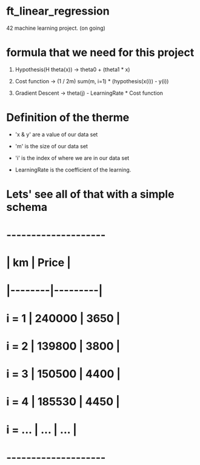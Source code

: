 # ft_linear_regression
42 machine learning project. (on going)

# formula that we need for this project

1. Hypothesis(H theta(x)) -> theta0 + (theta1 * x)

2. Cost function -> (1 / 2m) sum(m, i=1) * (hypothesis(x(i)) - y(i))

3. Gradient Descent -> theta(j) - LearningRate * Cost function

# Definition of the therme

- 'x & y' are a value of our data set

- 'm' is the size of our data set

- 'i' is the index of where we are in our data set

- LearningRate is the coefficient of the learning.

# Lets' see all of that with a simple schema

#														--------------------
#														|   km   |  Price  |
#														|--------|---------|
#												i = 1	| 240000 |  3650   |
#												i = 2	| 139800 |  3800   |
#												i = 3	| 150500 |  4400   |
#												i = 4	| 185530 |  4450   |
#												i = ...	|  ...	 |  ...    |
#														--------------------
